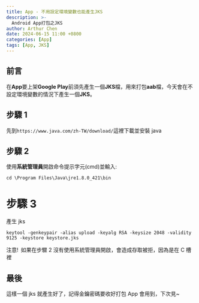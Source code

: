 ```yaml
---
title: App - 不用設定環境變數也能產生JKS
description: >-
  Android App打包之JKS
author: Arthur Chen
date: 2024-06-15 11:00 +0800
categories: [App]
tags: [App, JKS]
---
```


## 前言

在**App**要上架**Google Play**前須先產生一個**JKS**檔，用來打包**aab**檔，今天會在不設定環境變數的情況下產生一個**JKS**。

## 步驟 1

先到`https://www.java.com/zh-TW/download/`這裡下載並安裝 java

## 步驟 2

使用**系統管理員**開啟命令提示字元(cmd)並輸入:

```console
cd \Program Files\Java\jre1.8.0_421\bin
```

# 步驟 3

產生 jks

```console
keytool -genkeypair -alias upload -keyalg RSA -keysize 2048 -validity 9125 -keystore keystore.jks
```

注意!&ensp;如果在步驟 2 沒有使用系統管理員開啟，會造成存取被拒，因為是在 C 槽裡

## 最後

這樣一個 jks 就產生好了，記得金鑰密碼要收好打包 App 會用到，下次見~
